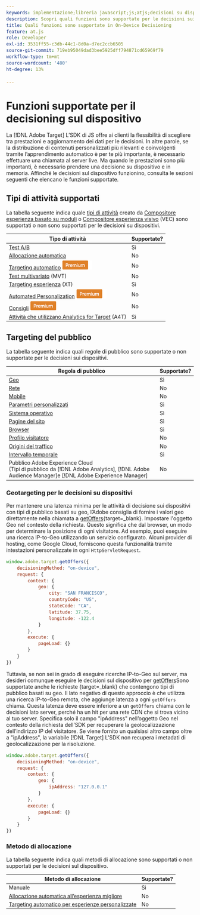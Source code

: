 ```yaml
---
keywords: implementazione;libreria javascript;js;atjs;decisioni su dispositivi;decisioni su dispositivi;funzioni supportate
description: Scopri quali funzioni sono supportate per le decisioni sui dispositivi.
title: Quali funzioni sono supportate in On-Device Decisioning
feature: at.js
role: Developer
exl-id: 3531ff55-c3db-44c1-8d0a-d7ec2ccb6505
source-git-commit: 719eb95049dad3bee5925dff794871cd65969f79
workflow-type: tm+mt
source-wordcount: '480'
ht-degree: 13%

---
```


# Funzioni supportate per il decisioning sul dispositivo

La [!DNL Adobe Target] L’SDK di JS offre ai clienti la flessibilità di scegliere tra prestazioni e aggiornamento dei dati per le decisioni. In altre parole, se la distribuzione di contenuti personalizzati più rilevanti e coinvolgenti tramite l’apprendimento automatico è per te più importante, è necessario effettuare una chiamata al server live. Ma quando le prestazioni sono più importanti, è necessario prendere una decisione su dispositivo e in memoria. Affinché le decisioni sul dispositivo funzionino, consulta le sezioni seguenti che elencano le funzioni supportate.

## Tipi di attività supportati

La tabella seguente indica quale [tipi di attività](/help/main/c-activities/target-activities-guide.md) creato da [Compositore esperienza basato su moduli](/help/main/c-experiences/form-experience-composer.md) o [Compositore esperienza visivo](/help/main/c-experiences/c-visual-experience-composer/visual-experience-composer.md) (VEC) sono supportati o non sono supportati per le decisioni su dispositivi.

| Tipo di attività | Supportate? |
| --- | --- |
| [Test A/B](/help/main/c-activities/t-test-ab/test-ab.md) | Sì |
| [Allocazione automatica](/help/main/c-activities/automated-traffic-allocation/automated-traffic-allocation.md) | No |
| [Targeting automatico](/help/main/c-activities/auto-target/auto-target-to-optimize.md) ![Premium](/help/main/assets/premium.png) | No |
| [Test multivariato](/help/main/c-activities/c-multivariate-testing/multivariate-testing.md) (MVT) | No |
| [Targeting esperienza](/help/main/c-activities/t-experience-target/experience-target.md) (XT) | Sì |
| [Automated Personalization](/help/main/c-activities/t-automated-personalization/automated-personalization.md) ![Premium](/help/main/assets/premium.png) | No |
| [Consigli](/help/main/c-recommendations/recommendations.md) ![Premium](/help/main/assets/premium.png) | No |
| [Attività che utilizzano Analytics for Target](/help/main/c-integrating-target-with-mac/a4t/a4t.md) (A4T) | Sì |

## Targeting del pubblico

La tabella seguente indica quali regole di pubblico sono supportate o non supportate per le decisioni sui dispositivi.

| Regola di pubblico | Supportate? |
| --- | --- |
| [Geo](/help/main/c-target/c-audiences/c-target-rules/geo.md) | Sì |
| [Rete](/help/main/c-target/c-audiences/c-target-rules/network.md) | No |
| [Mobile](/help/main/c-target/c-audiences/c-target-rules/mobile.md) | No |
| [Parametri personalizzati](/help/main/c-target/c-audiences/c-target-rules/custom-parameters.md) | Sì |
| [Sistema operativo](/help/main/c-target/c-audiences/c-target-rules/operating-system.md) | Sì |
| [Pagine del sito](/help/main/c-target/c-audiences/c-target-rules/site-pages.md) | Sì |
| [Browser](/help/main/c-target/c-audiences/c-target-rules/browser.md) | Sì |
| [Profilo visitatore](/help/main/c-target/c-audiences/c-target-rules/visitor-profile.md) | No |
| [Origini del traffico](/help/main/c-target/c-audiences/c-target-rules/traffic-sources.md) | No |
| [Intervallo temporale](/help/main/c-target/c-audiences/c-target-rules/time-frame.md) | Sì |
| Pubblico Adobe Experience Cloud<br>(Tipi di pubblico da [!DNL Adobe Analytics], [!DNL Adobe Audience Manager]e [!DNL Adobe Experience Manager] | No |

### Geotargeting per le decisioni su dispositivi

Per mantenere una latenza minima per le attività di decisione sui dispositivi con tipi di pubblico basati su geo, l’Adobe consiglia di fornire i valori geo direttamente nella chiamata a [getOffers](https://developer.adobe.com/target/implement/client-side/atjs/atjs-functions/adobe-target-getoffers-atjs-2/){target=_blank}. Impostare l&#39;oggetto Geo nel contesto della richiesta. Questo significa che dal browser, un modo per determinare la posizione di ogni visitatore. Ad esempio, puoi eseguire una ricerca IP-to-Geo utilizzando un servizio configurato. Alcuni provider di hosting, come Google Cloud, forniscono questa funzionalità tramite intestazioni personalizzate in ogni `HttpServletRequest`.

```javascript
window.adobe.target.getOffers({ 
	decisioningMethod: "on-device", 
	request: { 
		context: { 
			geo: { 
				city: "SAN FRANCISCO", 
				countryCode: "US", 
				stateCode: "CA", 
				latitude: 37.75, 
				longitude: -122.4 
			} 
		}, 
		execute: { 
			pageLoad: {} 
		} 
	} 
})
```

Tuttavia, se non sei in grado di eseguire ricerche IP-to-Geo sul server, ma desideri comunque eseguire le decisioni sul dispositivo per [getOffers](https://developer.adobe.com/target/implement/client-side/atjs/atjs-functions/adobe-target-getoffers-atjs-2/)Sono supportate anche le richieste {target=_blank} che contengono tipi di pubblico basati su geo. Il lato negativo di questo approccio è che utilizza una ricerca IP-to-Geo remota, che aggiunge latenza a ogni `getOffers` chiama. Questa latenza deve essere inferiore a un `getOffers` chiama con le decisioni lato server, perché ha un hit per una rete CDN che si trova vicino al tuo server. Specifica solo il campo &quot;ipAddress&quot; nell’oggetto Geo nel contesto della richiesta dell’SDK per recuperare la geolocalizzazione dell’indirizzo IP del visitatore. Se viene fornito un qualsiasi altro campo oltre a &quot;ipAddress&quot;, la variabile [!DNL Target] L&#39;SDK non recupera i metadati di geolocalizzazione per la risoluzione.

```javascript
window.adobe.target.getOffers({ 
	decisioningMethod: "on-device", 
	request: { 
		context: { 
			geo: { 
				ipAddress: "127.0.0.1" 
			} 
		}, 
		execute: { 
			pageLoad: {} 
		} 
	} 
})
```

### Metodo di allocazione

La tabella seguente indica quali metodi di allocazione sono supportati o non supportati per le decisioni sul dispositivo.

| Metodo di allocazione | Supportate? |
| --- | --- |
| Manuale | Sì |
| [Allocazione automatica all’esperienza migliore](/help/main/c-activities/automated-traffic-allocation/automated-traffic-allocation.md) | No |
| [Targeting automatico per esperienze personalizzate](/help/main/c-activities/auto-target/auto-target-to-optimize.md) | No |
